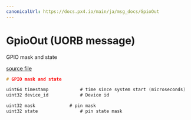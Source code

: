 ```yaml
---
canonicalUrl: https://docs.px4.io/main/ja/msg_docs/GpioOut
---
```


# GpioOut (UORB message)

GPIO mask and state

[source file](https://github.com/PX4/PX4-Autopilot/blob/release/1.14/msg/GpioOut.msg)

```c
# GPIO mask and state

uint64 timestamp            # time since system start (microseconds)
uint32 device_id            # Device id

uint32 mask             # pin mask
uint32 state                # pin state mask

```
